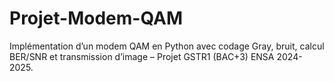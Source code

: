# Projet-Modem-QAM
Implémentation d’un modem QAM en Python avec codage Gray, bruit, calcul BER/SNR et transmission d’image – Projet GSTR1 (BAC+3) ENSA 2024-2025.
